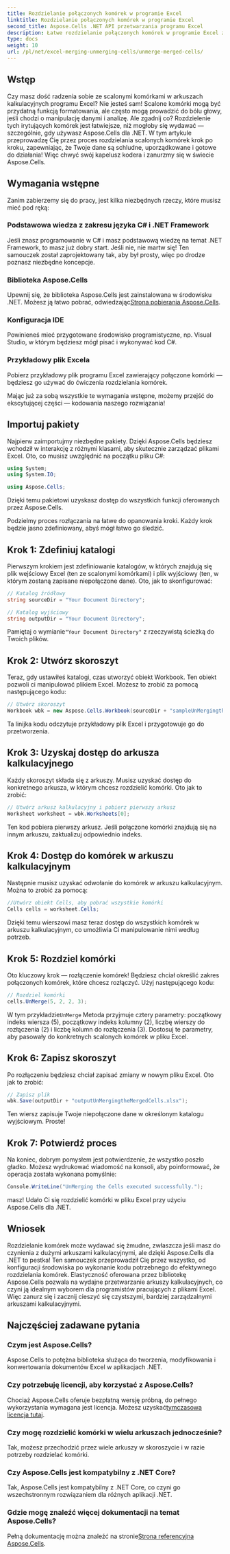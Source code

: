 ```yaml
---
title: Rozdzielanie połączonych komórek w programie Excel
linktitle: Rozdzielanie połączonych komórek w programie Excel
second_title: Aspose.Cells .NET API przetwarzania programu Excel
description: Łatwe rozdzielanie połączonych komórek w programie Excel za pomocą Aspose.Cells dla .NET. Postępuj zgodnie z naszym przewodnikiem krok po kroku, aby tworzyć lepsze arkusze kalkulacyjne.
type: docs
weight: 10
url: /pl/net/excel-merging-unmerging-cells/unmerge-merged-cells/
---
```

## Wstęp

Czy masz dość radzenia sobie ze scalonymi komórkami w arkuszach kalkulacyjnych programu Excel? Nie jesteś sam! Scalone komórki mogą być przydatną funkcją formatowania, ale często mogą prowadzić do bólu głowy, jeśli chodzi o manipulację danymi i analizę. Ale zgadnij co? Rozdzielenie tych irytujących komórek jest łatwiejsze, niż mogłoby się wydawać — szczególnie, gdy używasz Aspose.Cells dla .NET. W tym artykule przeprowadzę Cię przez proces rozdzielania scalonych komórek krok po kroku, zapewniając, że Twoje dane są schludne, uporządkowane i gotowe do działania! Więc chwyć swój kapelusz kodera i zanurzmy się w świecie Aspose.Cells.

## Wymagania wstępne

Zanim zabierzemy się do pracy, jest kilka niezbędnych rzeczy, które musisz mieć pod ręką:

### Podstawowa wiedza z zakresu języka C# i .NET Framework
Jeśli znasz programowanie w C# i masz podstawową wiedzę na temat .NET Framework, to masz już dobry start. Jeśli nie, nie martw się! Ten samouczek został zaprojektowany tak, aby był prosty, więc po drodze poznasz niezbędne koncepcje.

### Biblioteka Aspose.Cells
Upewnij się, że biblioteka Aspose.Cells jest zainstalowana w środowisku .NET. Możesz ją łatwo pobrać, odwiedzając[Strona pobierania Aspose.Cells](https://releases.aspose.com/cells/net/).

### Konfiguracja IDE
Powinieneś mieć przygotowane środowisko programistyczne, np. Visual Studio, w którym będziesz mógł pisać i wykonywać kod C#.

### Przykładowy plik Excela
Pobierz przykładowy plik programu Excel zawierający połączone komórki — będziesz go używać do ćwiczenia rozdzielania komórek.

Mając już za sobą wszystkie te wymagania wstępne, możemy przejść do ekscytującej części — kodowania naszego rozwiązania!

## Importuj pakiety

Najpierw zaimportujmy niezbędne pakiety. Dzięki Aspose.Cells będziesz wchodził w interakcję z różnymi klasami, aby skutecznie zarządzać plikami Excel. Oto, co musisz uwzględnić na początku pliku C#:

```csharp
using System;
using System.IO;

using Aspose.Cells;
```

Dzięki temu pakietowi uzyskasz dostęp do wszystkich funkcji oferowanych przez Aspose.Cells.

Podzielmy proces rozłączania na łatwe do opanowania kroki. Każdy krok będzie jasno zdefiniowany, abyś mógł łatwo go śledzić.

## Krok 1: Zdefiniuj katalogi

Pierwszym krokiem jest zdefiniowanie katalogów, w których znajdują się plik wejściowy Excel (ten ze scalonymi komórkami) i plik wyjściowy (ten, w którym zostaną zapisane niepołączone dane). Oto, jak to skonfigurować:

```csharp
// Katalog źródłowy
string sourceDir = "Your Document Directory"; 

// Katalog wyjściowy
string outputDir = "Your Document Directory"; 
```

 Pamiętaj o wymianie`"Your Document Directory"` z rzeczywistą ścieżką do Twoich plików.

## Krok 2: Utwórz skoroszyt

Teraz, gdy ustawiłeś katalogi, czas utworzyć obiekt Workbook. Ten obiekt pozwoli ci manipulować plikiem Excel. Możesz to zrobić za pomocą następującego kodu:

```csharp
// Utwórz skoroszyt
Workbook wbk = new Aspose.Cells.Workbook(sourceDir + "sampleUnMergingtheMergedCells.xlsx");
```

Ta linijka kodu odczytuje przykładowy plik Excel i przygotowuje go do przetworzenia. 

## Krok 3: Uzyskaj dostęp do arkusza kalkulacyjnego

Każdy skoroszyt składa się z arkuszy. Musisz uzyskać dostęp do konkretnego arkusza, w którym chcesz rozdzielić komórki. Oto jak to zrobić:

```csharp
// Utwórz arkusz kalkulacyjny i pobierz pierwszy arkusz
Worksheet worksheet = wbk.Worksheets[0];
```

Ten kod pobiera pierwszy arkusz. Jeśli połączone komórki znajdują się na innym arkuszu, zaktualizuj odpowiednio indeks.

## Krok 4: Dostęp do komórek w arkuszu kalkulacyjnym

Następnie musisz uzyskać odwołanie do komórek w arkuszu kalkulacyjnym. Można to zrobić za pomocą:

```csharp
//Utwórz obiekt Cells, aby pobrać wszystkie komórki
Cells cells = worksheet.Cells;
```

Dzięki temu wierszowi masz teraz dostęp do wszystkich komórek w arkuszu kalkulacyjnym, co umożliwia Ci manipulowanie nimi według potrzeb.

## Krok 5: Rozdziel komórki

Oto kluczowy krok — rozłączenie komórek! Będziesz chciał określić zakres połączonych komórek, które chcesz rozłączyć. Użyj następującego kodu:

```csharp
// Rozdziel komórki
cells.UnMerge(5, 2, 2, 3);
```

 W tym przykładzie`UnMerge` Metoda przyjmuje cztery parametry: początkowy indeks wiersza (5), początkowy indeks kolumny (2), liczbę wierszy do rozłączenia (2) i liczbę kolumn do rozłączenia (3). Dostosuj te parametry, aby pasowały do konkretnych scalonych komórek w pliku Excel.

## Krok 6: Zapisz skoroszyt

Po rozłączeniu będziesz chciał zapisać zmiany w nowym pliku Excel. Oto jak to zrobić:

```csharp
// Zapisz plik
wbk.Save(outputDir + "outputUnMergingtheMergedCells.xlsx");
```

Ten wiersz zapisuje Twoje niepołączone dane w określonym katalogu wyjściowym. Proste!

## Krok 7: Potwierdź proces

Na koniec, dobrym pomysłem jest potwierdzenie, że wszystko poszło gładko. Możesz wydrukować wiadomość na konsoli, aby poinformować, że operacja została wykonana pomyślnie:

```csharp
Console.WriteLine("UnMerging the Cells executed successfully.");
```

masz! Udało Ci się rozdzielić komórki w pliku Excel przy użyciu Aspose.Cells dla .NET.

## Wniosek

Rozdzielanie komórek może wydawać się żmudne, zwłaszcza jeśli masz do czynienia z dużymi arkuszami kalkulacyjnymi, ale dzięki Aspose.Cells dla .NET to pestka! Ten samouczek przeprowadził Cię przez wszystko, od konfiguracji środowiska po wykonanie kodu potrzebnego do efektywnego rozdzielania komórek. Elastyczność oferowana przez bibliotekę Aspose.Cells pozwala na wydajne przetwarzanie arkuszy kalkulacyjnych, co czyni ją idealnym wyborem dla programistów pracujących z plikami Excel. Więc zanurz się i zacznij cieszyć się czystszymi, bardziej zarządzalnymi arkuszami kalkulacyjnymi.

## Najczęściej zadawane pytania

### Czym jest Aspose.Cells?  
Aspose.Cells to potężna biblioteka służąca do tworzenia, modyfikowania i konwertowania dokumentów Excel w aplikacjach .NET.

### Czy potrzebuję licencji, aby korzystać z Aspose.Cells?  
 Chociaż Aspose.Cells oferuje bezpłatną wersję próbną, do pełnego wykorzystania wymagana jest licencja. Możesz uzyskać[tymczasowa licencja tutaj](https://purchase.aspose.com/temporary-license/).

### Czy mogę rozdzielić komórki w wielu arkuszach jednocześnie?  
Tak, możesz przechodzić przez wiele arkuszy w skoroszycie i w razie potrzeby rozdzielać komórki.

### Czy Aspose.Cells jest kompatybilny z .NET Core?  
Tak, Aspose.Cells jest kompatybilny z .NET Core, co czyni go wszechstronnym rozwiązaniem dla różnych aplikacji .NET.

### Gdzie mogę znaleźć więcej dokumentacji na temat Aspose.Cells?  
 Pełną dokumentację można znaleźć na stronie[Strona referencyjna Aspose.Cells](https://reference.aspose.com/cells/net/).